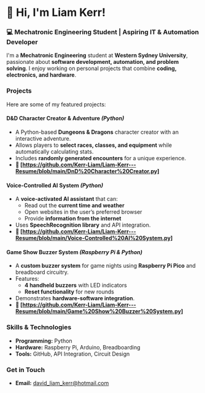 # 👋 Hi, I'm Liam Kerr!  

### 💻 Mechatronic Engineering Student | Aspiring IT & Automation Developer  

I'm a **Mechatronic Engineering** student at **Western Sydney University**, passionate about **software development, automation, and problem solving**. I enjoy working on personal projects that combine **coding, electronics, and hardware**.  

###  Projects  
Here are some of my featured projects:  

####  **D&D Character Creator & Adventure** *(Python)*  
- A Python-based **Dungeons & Dragons** character creator with an interactive adventure.  
- Allows players to **select races, classes, and equipment** while automatically calculating stats.  
- Includes **randomly generated encounters** for a unique experience.  
- **🔗 [https://github.com/Kerr-Liam/Liam-Kerr---Resume/blob/main/DnD%20Character%20Creator.py]**  

####  **Voice-Controlled AI System** *(Python)*  
- A **voice-activated AI assistant** that can:  
  - Read out the **current time and weather**  
  - Open websites in the user’s preferred browser  
  - Provide **information from the internet**  
- Uses **SpeechRecognition library** and API integration.  
- **🔗 [https://github.com/Kerr-Liam/Liam-Kerr---Resume/blob/main/Voice-Controlled%20AI%20System.py]**  

####  **Game Show Buzzer System** *(Raspberry Pi & Python)*  
- A **custom buzzer system** for game nights using **Raspberry Pi Pico** and breadboard circuitry.  
- Features:  
  - **4 handheld buzzers** with LED indicators  
  - **Reset functionality** for new rounds  
- Demonstrates **hardware-software integration**.  
- **🔗 [https://github.com/Kerr-Liam/Liam-Kerr---Resume/blob/main/Game%20Show%20Buzzer%20System.py]**  

###  Skills & Technologies  
- **Programming:** Python 
- **Hardware:** Raspberry Pi, Arduino, Breadboarding  
- **Tools:** GitHub, API Integration, Circuit Design  

###  Get in Touch    
- **Email:** david_liam_kerr@hotmail.com  
